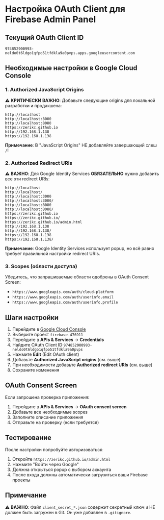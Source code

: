 # Настройка OAuth Client для Firebase Admin Panel

## Текущий OAuth Client ID
`974852900993-neldo0t6ldgo1qfpo51tfdkla9a0pvps.apps.googleusercontent.com`

## Необходимые настройки в Google Cloud Console

### 1. Authorized JavaScript Origins
⚠️ **КРИТИЧЕСКИ ВАЖНО**: Добавьте следующие origins для локальной разработки и продакшена:

```
http://localhost
http://localhost:3000
http://localhost:8080
https://zerikc.github.io
http://192.168.1.138
https://192.168.1.138
```

**Примечание**: В "JavaScript Origins" НЕ добавляйте завершающий слеш `/`!

### 2. Authorized Redirect URIs
⚠️ **ВАЖНО**: Для Google Identity Services **ОБЯЗАТЕЛЬНО** нужно добавить все эти redirect URIs:

```
http://localhost
http://localhost/
http://localhost:3000
http://localhost:3000/
http://localhost:8080
http://localhost:8080/
https://zerikc.github.io
https://zerikc.github.io/
https://zerikc.github.io/admin.html
http://192.168.1.138
http://192.168.1.138/
https://192.168.1.138
https://192.168.1.138/
```

**Примечание**: Google Identity Services использует popup, но всё равно требует правильной настройки redirect URIs.

### 3. Scopes (области доступа)
Убедитесь, что запрашиваемые области одобрены в OAuth Consent Screen:
- `https://www.googleapis.com/auth/cloud-platform`
- `https://www.googleapis.com/auth/userinfo.email`
- `https://www.googleapis.com/auth/userinfo.profile`

## Шаги настройки

1. Перейдите в [Google Cloud Console](https://console.cloud.google.com/)
2. Выберите проект `firebase-476911`
3. Перейдите в **APIs & Services** → **Credentials**
4. Найдите OAuth Client ID `974852900993-neldo0t6ldgo1qfpo51tfdkla9a0pvps`
5. Нажмите **Edit** (Edit OAuth client)
6. Добавьте **Authorized JavaScript origins** (см. выше)
7. При необходимости добавьте **Authorized redirect URIs** (см. выше)
8. Сохраните изменения

## OAuth Consent Screen

Если запрошена проверка приложения:
1. Перейдите в **APIs & Services** → **OAuth consent screen**
2. Добавьте все необходимые scopes
3. Заполните описание приложения
4. Отправьте на проверку (если требуется)

## Тестирование

После настройки попробуйте авторизоваться:
1. Откройте `https://zerikc.github.io/admin.html`
2. Нажмите "Войти через Google"
3. Должна открыться popup с выбором аккаунта
4. После входа должны автоматически загрузиться ваши Firebase проекты

## Примечание

⚠️ **ВАЖНО**: Файл `client_secret_*.json` содержит секретный ключ и НЕ должен быть загружен в Git.
Он уже добавлен в `.gitignore`.

